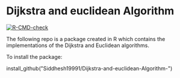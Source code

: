# Dijkstra and euclidean Algorithm 
<!-- badges: start -->
[![R-CMD-check](https://github.com/Siddhesh19991/Lab_3/actions/workflows/R-CMD-check.yaml/badge.svg)](https://github.com/Siddhesh19991/Lab_3/actions/workflows/R-CMD-check.yaml)
<!-- badges: end -->

The following repo is a package created in R which contains the implementations of the Dijkstra and Euclidean algorithms. 


To install the package: 

install_github("Siddhesh19991/Dijkstra-and-euclidean-Algorithm-") 
